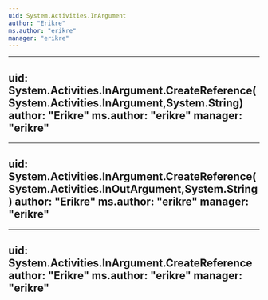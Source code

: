 ```yaml
---
uid: System.Activities.InArgument
author: "Erikre"
ms.author: "erikre"
manager: "erikre"
---
```


---
uid: System.Activities.InArgument.CreateReference(System.Activities.InArgument,System.String)
author: "Erikre"
ms.author: "erikre"
manager: "erikre"
---

---
uid: System.Activities.InArgument.CreateReference(System.Activities.InOutArgument,System.String)
author: "Erikre"
ms.author: "erikre"
manager: "erikre"
---

---
uid: System.Activities.InArgument.CreateReference
author: "Erikre"
ms.author: "erikre"
manager: "erikre"
---
